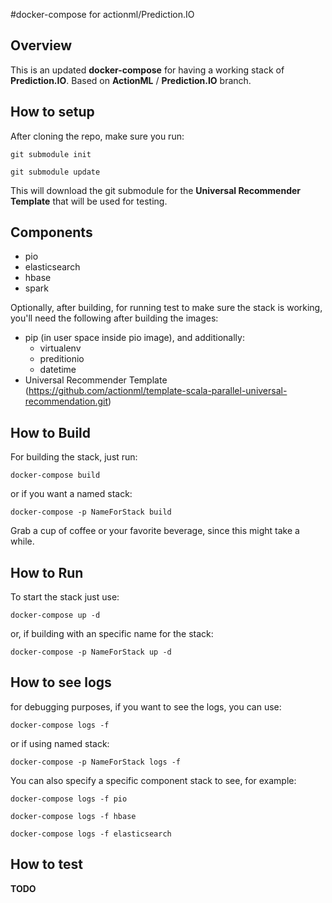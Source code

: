 #docker-compose for actionml/Prediction.IO

## Overview

This is an updated **docker-compose** for having a working stack of **Prediction.IO**.  Based on **ActionML** / **Prediction.IO** branch.

## How to setup
After cloning the repo, make sure you run:

```git submodule init```

```git submodule update```

This will download the git submodule for the **Universal Recommender Template** that will be used for testing.

## Components
* pio
* elasticsearch
* hbase
* spark

Optionally, after building, for running test to make sure the stack is working, you'll need the following after building the images:

* pip (in user space inside pio image), and additionally:
  * virtualenv 
  * preditionio 
  * datetime 
* Universal Recommender Template (https://github.com/actionml/template-scala-parallel-universal-recommendation.git)


## How to Build

For building the stack, just run:

```docker-compose build```

or if you want a named stack:

```docker-compose -p NameForStack build```

Grab a cup of coffee or your favorite beverage, since this might take a while.

## How to Run
To start the stack just use:

```docker-compose up -d```

or, if building with an specific name for the stack:

```docker-compose -p NameForStack up -d```

## How to see logs
for debugging purposes, if you want to see the logs, you can use:

```docker-compose logs -f```

or if using named stack:

```docker-compose -p NameForStack logs -f```

You can also specify a specific component stack to see, for example:

```docker-compose logs -f pio```

```docker-compose logs -f hbase```

```docker-compose logs -f elasticsearch```


## How to test
**TODO**
